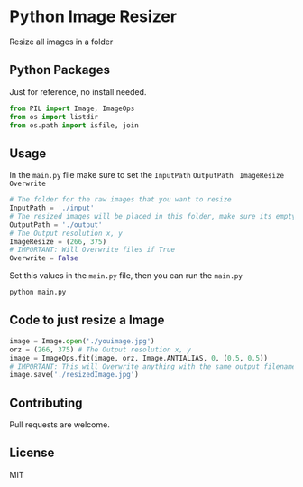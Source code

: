 # Python Image Resizer

Resize all images in a folder

## Python Packages

Just for reference, no install needed.
```python
from PIL import Image, ImageOps
from os import listdir
from os.path import isfile, join
```

## Usage

In the `main.py` file make sure to set the `InputPath` `OutputPath ` `ImageResize` `Overwrite`

```python
# The folder for the raw images that you want to resize
InputPath = './input'
# The resized images will be placed in this folder, make sure its empty < but not needed
OutputPath = './output'
# The Output resolution x, y
ImageResize = (266, 375)
# IMPORTANT: Will Overwrite files if True 
Overwrite = False
```
Set this values in the `main.py` file, then you can run the `main.py`


```bash
python main.py
```
## Code to just resize a Image

```python
image = Image.open('./youimage.jpg')
orz = (266, 375) # The Output resolution x, y
image = ImageOps.fit(image, orz, Image.ANTIALIAS, 0, (0.5, 0.5))
# IMPORTANT: This will Overwrite anything with the same output filename
image.save('./resizedImage.jpg')
```

## Contributing
Pull requests are welcome.
## License
MIT
